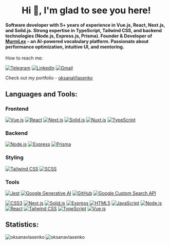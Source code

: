 <h1 align="center">Hi 👋, I'm glad to see you here!</h1>
<h4>Software developer with 5+ years of experience in Vue.js, React, Next.js, and Solid.js. Strong expertise in TypeScript, Tailwind CSS, and backend technologies (Node.js, Express.js, Prisma). Founder & Developer of <a href="https://nextjs-dashboard-ebon-sigma-74.vercel.app/" target="_blank">MurmLex</a> – an AI-powered vocabulary platform. Passionate about performance optimization, intuitive UI, and mentoring.</h4>

How to reach me:

[![Telegram](https://img.shields.io/badge/Telegram-%23fff?logo=telegram&logoColor=white&labelColor=%2326A5E4&color=%2326A5E4)](https://t.me/kseniaVlasenko)
[![Linkedin](https://img.shields.io/badge/Linkedin-%23fff?logo=linkedin&logoColor=white&labelColor=%230A66C2&color=%230A66C2)](https://www.linkedin.com/in/oksana-vlasenko-28b53919b/)
[![Gmail](https://img.shields.io/badge/Gmail-%23fff?logo=gmail&logoColor=white&labelColor=%23EA4335&color=%23EA4335)](mailto:vlasenkoksenia642@gmail.com?subject=Message%20from%20your%20site&body=Hello,%20I%20would%20like%20to...)

Check out my portfolio - [oksanaVlasenko](https://oksanavlasenko.github.io/vlasenko/#/)


<h2 align="left">Languages and Tools:</h2>

### Frontend
[![Vue.js](https://img.shields.io/badge/Vue.js-4FC08D?logo=vue.js&logoColor=white&style=flat)](https://vuejs.org/)
[![React](https://img.shields.io/badge/React-61DAFB?logo=react&logoColor=black&style=flat)](https://reactjs.org/)
[![Next.js](https://img.shields.io/badge/Next.js-000000?style=flat&logo=next.js)](https://nextjs.org/)
[![Solid.js](https://img.shields.io/badge/Solid.js-000000?style=flat&logo=solid)](https://www.solidjs.com/)
[![Nuxt.js](https://img.shields.io/badge/Nuxt.js-00DC82?logo=nuxt.js&logoColor=white&style=flat)](https://nuxtjs.org/)
[![TypeScript](https://img.shields.io/badge/TypeScript-3178C6?logo=typescript&logoColor=white&style=flat)](https://www.typescriptlang.org/)

### Backend
[![Node.js](https://img.shields.io/badge/Node.js-339933?logo=node.js&logoColor=white&style=flat)](https://nodejs.org)
[![Express](https://img.shields.io/badge/Express-000000?logo=express&logoColor=white&style=flat)](https://expressjs.com)
[![Prisma](https://img.shields.io/badge/Prisma-2D3748?logo=prisma&logoColor=white&style=flat)](https://www.prisma.io/)

### Styling
[![Tailwind CSS](https://img.shields.io/badge/Tailwind%20CSS-06B6D4?logo=tailwindcss&logoColor=white&style=flat)](https://tailwindcss.com/)
[![SCSS](https://img.shields.io/badge/SCSS-CC6699?logo=sass&logoColor=white&style=flat)](https://sass-lang.com/)

### Tools
[![Jest](https://img.shields.io/badge/Jest-C21325?logo=jest&logoColor=white&style=flat)](https://jestjs.io/)
[![Google Generative AI](https://img.shields.io/badge/Google%20Generative%20AI-4285F4?logo=google&logoColor=white&style=flat)](https://cloud.google.com/generative-ai)
[![GitHub](https://img.shields.io/badge/GitHub-181717?logo=github&logoColor=white&style=flat)](https://github.com/oksanaVlasenko)
[![Google Custom Search API](https://img.shields.io/badge/Google%20Custom%20Search%20API-F8F8F8?logo=google&logoColor=black&style=flat)](https://developers.google.com/custom-search)


[![CSS3](https://img.shields.io/badge/CSS3-1572B6?logo=css3&logoColor=white&style=flat)](https://www.w3schools.com/css/)
[![Next.js](https://img.shields.io/badge/Next.js-000000?style=flat&logo=next.js)](https://nextjs.org/)
[![Solid.js](https://img.shields.io/badge/Solid.js-000000?style=flat&logo=solid)](https://www.solidjs.com/)
[![Express](https://img.shields.io/badge/Express-000000?logo=express&logoColor=white&style=flat)](https://expressjs.com)
[![HTML5](https://img.shields.io/badge/HTML5-E34F26?logo=html5&logoColor=white&style=flat)](https://www.w3.org/html/)
[![JavaScript](https://img.shields.io/badge/JavaScript-F7DF1E?logo=javascript&logoColor=black&style=flat)](https://developer.mozilla.org/en-US/docs/Web/JavaScript)
[![Node.js](https://img.shields.io/badge/Node.js-339933?logo=node.js&logoColor=white&style=flat)](https://nodejs.org)
[![React](https://img.shields.io/badge/React-61DAFB?logo=react&logoColor=black&style=flat)](https://reactjs.org/)
[![Tailwind CSS](https://img.shields.io/badge/Tailwind%20CSS-06B6D4?logo=tailwindcss&logoColor=white&style=flat)](https://tailwindcss.com/)
[![TypeScript](https://img.shields.io/badge/TypeScript-3178C6?logo=typescript&logoColor=white&style=flat)](https://www.typescriptlang.org/)
[![Vue.js](https://img.shields.io/badge/Vue.js-4FC08D?logo=vue.js&logoColor=white&style=flat)](https://vuejs.org/)

<h2 align="left">Statistics:</h2>

<p><img align="left" src="https://github-readme-streak-stats.herokuapp.com/?user=oksanavlasenko&" alt="oksanavlasenko" /></p>

<p><img align="center" src="https://github-readme-stats.vercel.app/api/top-langs?username=oksanavlasenko&show_icons=true&locale=en&layout=compact" alt="oksanavlasenko" /></p>





